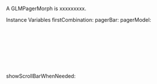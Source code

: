 A GLMPagerMorph is xxxxxxxxx.Instance Variables	firstCombination:		<Object>	pagerBar:		<Object>	pagerModel:		<Object>	showScrollBarWhenNeeded:		<Object>firstCombination	- xxxxxpagerBar	- xxxxxpagerModel	- xxxxxshowScrollBarWhenNeeded	- xxxxx